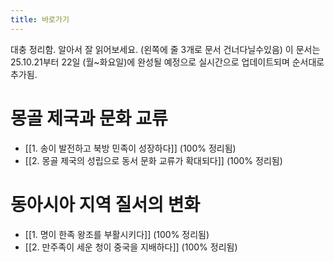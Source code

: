 ```yaml
---
title: 바로가기
---
```

대충 정리함. 알아서 잘 읽어보세요. (왼쪽에 줄 3개로 문서 건너다닐수있음)
이 문서는 25.10.21부터 22일 (월~화요일)에 완성될 예정으로 실시간으로 업데이트되며 순서대로 추가됨.

# 몽골 제국과 문화 교류
- [[1. 송이 발전하고 북방 민족이 성장하다]] (100% 정리됨)
- [[2. 몽골 제국의 성립으로 동서 문화 교류가 확대되다]] (100% 정리됨)
# 동아시아 지역 질서의 변화
- [[1. 명이 한족 왕조를 부활시키다]] (100% 정리됨)
- [[2. 만주족이 세운 청이 중국을 지배하다]] (100% 정리됨)